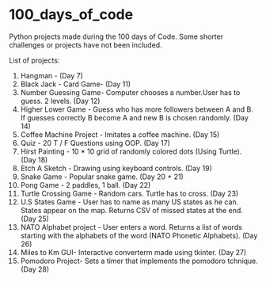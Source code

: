 # 100_days_of_code

Python projects made during the 100 days of Code. Some shorter challenges or projects have not been included.

List of projects:
1. Hangman - (Day 7)
2. Black Jack - Card Game-  (Day 11)
3. Number Guessing Game- Computer chooses a number.User has to guess. 2 levels. (Day 12)
4. Higher Lower Game - Guess who has more followers between A and B. If guesses correctly B become A and new B is chosen randomly.  (Day 14)
5. Coffee Machine Project - Imitates a coffee machine. (Day 15)
6. Quiz - 20 T / F Questions using OOP. (Day 17)
7. Hirst Painting - 10 * 10 grid of randomly colored dots (Using Turtle). (Day 18)
8. Etch A Sketch - Drawing using keyboard controls. (Day 19)
9. Snake Game - Popular snake game. (Day 20 + 21)
10. Pong Game - 2 paddles, 1 ball. (Day 22) 
11. Turtle Crossing Game - Random cars. Turtle has to cross. (Day 23)
12. U.S States Game - User has to name as many US states as he can. States appear on the map. Returns CSV of missed states at the end. (Day 25) 
13. NATO Alphabet project - User enters a word. Returns a list of words starting with the alphabets of the word (NATO Phonetic Alphabets). (Day 26)
14. Miles to Km GUI- Interactive converterm made using tkinter. (Day 27)
15. Pomodoro Project- Sets a timer that implements the pomodoro tchnique. (Day 28)
